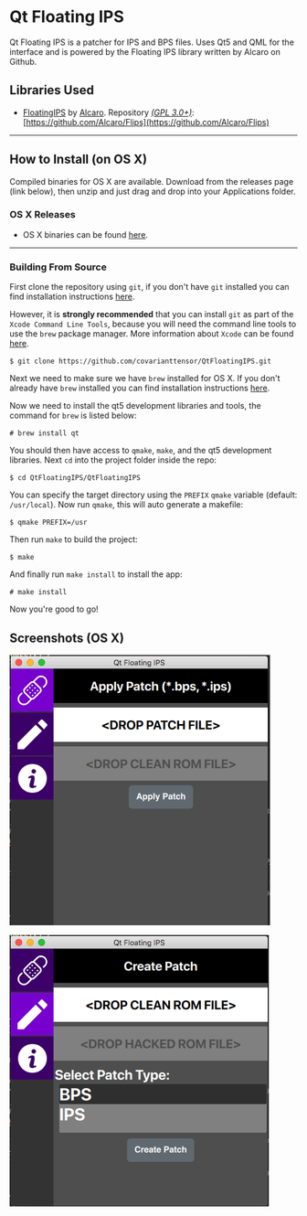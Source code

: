 Qt Floating IPS
================

Qt Floating IPS is a patcher for IPS and BPS files. Uses Qt5 and QML for the interface and is powered by the Floating IPS library written by Alcaro on Github.

## Libraries Used
+ [FloatingIPS](https://github.com/Alcaro/Flips) by [Alcaro](https://github.com/Alcaro). Repository [*(GPL 3.0+)*](https://raw.githubusercontent.com/Alcaro/Flips/master/COPYING.gpl3): [https://github.com/Alcaro/Flips](https://github.com/Alcaro/Flips)
---
## How to Install (on OS X)
Compiled binaries for OS X are available. Download from the releases page (link below), then unzip and just drag and drop into your Applications folder.

### OS X Releases
+ OS X binaries can be found [here](https://github.com/covarianttensor/Flips/releases/tag/1.0).
---

### Building From Source
First clone the repository using `git`, if you don't have `git` installed
you can find installation instructions [here](https://git-scm.com).

However, it is **strongly recommended** that you can install `git` as part of the `Xcode Command Line Tools`,
because you will need the command line tools to use the `brew` package manager.
More information about `Xcode` can be found [here](https://developer.apple.com/xcode/).

```
$ git clone https://github.com/covarianttensor/QtFloatingIPS.git
```

Next we need to make sure we have `brew` installed for OS X. If you don't
already have `brew` installed you can find installation instructions [here](https://brew.sh/).

Now we need to install the qt5 development libraries and tools, the
command for `brew` is listed below:

```
# brew install qt
```

You should then have access to `qmake`, `make`, and the qt5 development
libraries. Next `cd` into the project folder inside the repo:

```
$ cd QtFloatingIPS/QtFloatingIPS
```

You can specify the target directory using the `PREFIX` `qmake` variable (default: `/usr/local`).
Now run `qmake`, this will auto generate a makefile:

```
$ qmake PREFIX=/usr
```

Then run `make` to build the project:

```
$ make
```

And finally run `make install` to install the app:

```
# make install
```

Now you're good to go!

## Screenshots (OS X)
![Alt text](/docs/sc1.png?raw=true "Running on OS X")

![Alt text](/docs/sc2.png?raw=true "Running on OS X")
